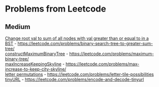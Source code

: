 <h1> Problems from Leetcode </h1>

<h2> Medium </h2>

[Change root val to sum of all nodes with val greater than or equal to in a BST](medium/bstToGst.cpp) - https://leetcode.com/problems/binary-search-tree-to-greater-sum-tree/  
[constructMaximumBinaryTree](medium/constructMaximumBinaryTree.cpp) - https://leetcode.com/problems/maximum-binary-tree/  
[maxIncreaseKeepingSkyline](medium/maxIncreaseKeepingSkyline.cpp) - https://leetcode.com/problems/max-increase-to-keep-city-skyline/  
[letter permutations](medium/numTilePossibilities.cpp) - https://leetcode.com/problems/letter-tile-possibilities  
[tinyURL](medium/tinyURL.cpp) - https://leetcode.com/problems/encode-and-decode-tinyurl  